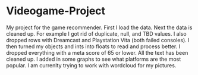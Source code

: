 # Videogame-Project
My project for the game recommender. 
First I load the data.
Next the data is cleaned up. 
For example I got rid of duplicate, null, and TBD values. 
I also dropped rows with Dreamcast and Playstation Vita (both failed consoles). 
I then turned my objects and ints into floats to read and process better.
I dropped everything with a meta score of 65 or lower. 
All the text has been cleaned up. 
I added in some graphs to see what platforms are the most popular.
I am currenlty trying to work with wordcloud for my pictures.
